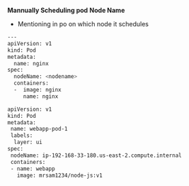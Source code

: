 **Mannually Scheduling pod**
**Node Name**
- Mentioning in po on which node it schedules
```bash
---
apiVersion: v1
kind: Pod
metadata:
  name: nginx
spec:
  nodeName: <nodename>
  containers:
  -  image: nginx
     name: nginx
```

```bash
apiVersion: v1
kind: Pod
metadata:
 name: webapp-pod-1
 labels:
  layer: ui
spec:
 nodeName: ip-192-168-33-180.us-east-2.compute.internal
 containers:
 - name: webapp
   image: mrsam1234/node-js:v1
```